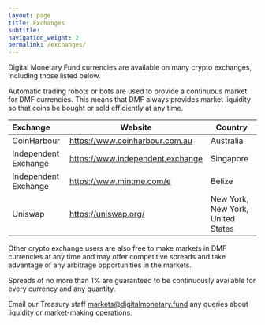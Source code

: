```yaml
---
layout: page
title: Exchanges
subtitle: 
navigation_weight: 2
permalink: /exchanges/
---
```


Digital Monetary Fund currencies are available on many crypto exchanges, including those listed below.

Automatic trading robots or bots are used to provide a continuous market for DMF currencies. This means that DMF always provides market liquidity so that coins be bought or sold efficiently at any time.<br />

| Exchange        | Website                             | Country    |
| :---------------|------------------------------------ |------------|
| CoinHarbour     | <a href="https://www.coinharbour.com.au">https://www.coinharbour.com.au</a> | Australia  |
| Independent Exchange     | <a href="https://www.independent.exchange">https://www.independent.exchange</a> | Singapore  |
| Independent Exchange     | <a href="https://www.mintme.com/">https://www.mintme.com/e</a> | Belize |
| Uniswap         | <a href="https://uniswap.org/">https://uniswap.org/</a> | New York, New York, United States |


Other crypto exchange users are also free to make markets in DMF currencies at any time and may offer competitive spreads and take advantage of any arbitrage opportunities in the markets.

Spreads of no more than 1% are guaranteed to be continuously available for every currency and any quantity.

Email our Treasury staff <a href="mailto: markets@digitalmonetary.fund">markets@digitalmonetary.fund</a> any queries about liquidity or market-making operations.

